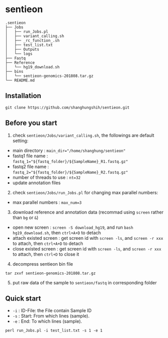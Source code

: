 # sentieon

    .sentieon
    ├── Jobs    
    │   ├── run_Jobs.pl
    │   ├── variant_calling.sh
    │   ├── _rc_function_.sh
    │   ├── test_list.txt
    │   ├── Outputs
    │   └── logs
    ├── Fastq                   
    ├── Reference
    │   └── hg19_download.sh
    ├── bins    
    │   └── sentieon-genomics-201808.tar.gz
    └── README.md

## Installation
``` shell
git clone https://github.com/shanghungshih/sentieon.git
```

## Before you start
1. check `sentieon/Jobs/variant_calling.sh`, the followings are default setting:
  - main directory : `main_dir="/home/shanghung/sentieon"`
  - fastq1 file name : `fastq_1="${fastq_folder}/${SampleName}_R1.fastq.gz"`
  - fastq2 file name : `fastq_2="${fastq_folder}/${SampleName}_R2.fastq.gz"`
  - number of threads to use : `nt=32`
  - update annotation files

2. check `sentieon/Jobs/run_Jobs.pl` for changing max parallel numbers:
  - max parallel numbers : `max_num=3`

3. download reference and annotation data (recommad using `screen` rather than `bg` or `&`)
  - open new screen : `screen -S download_hg19`, and run `bash hg19_download.sh`, then `ctrl+A+D` to detach
  - attach existed screen : get screen id with `screen -ls`, and `screen -r xxx` to attach, then `ctrl+A+D` to detach
  - close existed screen : get screen id with `screen -ls`, and `screen -r xxx` to attach, then `ctrl+D` to close it

4. decompress sentieon bin file
``` shell
tar zxvf sentieon-genomics-201808.tar.gz
```

5. put raw data of the sample to `sentieon/fastq` in corresponding folder 

## Quick start
* `-i` : ID-File: the File contain Sample ID
* `-s` : Start: From which lines (sample).
* `-e` : End: To which lines (sample).
``` shell
perl run_Jobs.pl -i test_list.txt -s 1 -e 1
```

